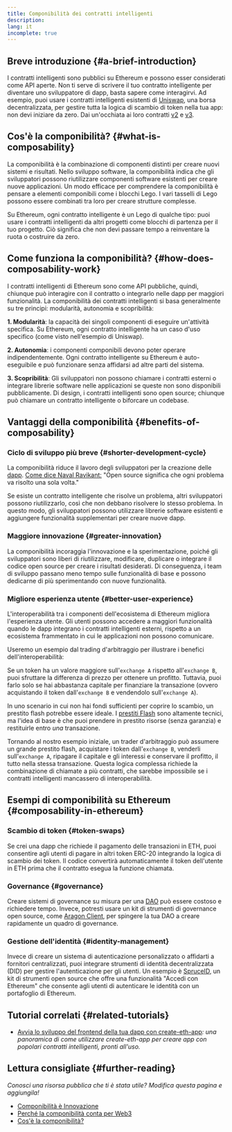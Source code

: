 ```yaml
---
title: Componibilità dei contratti intelligenti
description:
lang: it
incomplete: true
---
```


## Breve introduzione {#a-brief-introduction}

I contratti intelligenti sono pubblici su Ethereum e possono esser considerati come API aperte. Non ti serve di scrivere il tuo contratto intelligente per diventare uno sviluppatore di dapp, basta sapere come interagirvi. Ad esempio, puoi usare i contratti intelligenti esistenti di [Uniswap](https://uniswap.exchange/swap), una borsa decentralizzata, per gestire tutta la logica di scambio di token nella tua app: non devi iniziare da zero. Dai un'occhiata ai loro contratti [v2](https://github.com/Uniswap/uniswap-v2-core/tree/master/contracts) e [v3](https://github.com/Uniswap/uniswap-v3-core/tree/main/contracts).

## Cos'è la componibilità? {#what-is-composability}

La componibilità è la combinazione di componenti distinti per creare nuovi sistemi e risultati. Nello sviluppo software, la componibilità indica che gli sviluppatori possono riutilizzare componenti software esistenti per creare nuove applicazioni. Un modo efficace per comprendere la componibilità è pensare a elementi componibili come i blocchi Lego. I vari tasselli di Lego possono essere combinati tra loro per creare strutture complesse.

Su Ethereum, ogni contratto intelligente è un Lego di qualche tipo: puoi usare i contratti intelligenti da altri progetti come blocchi di partenza per il tuo progetto. Ciò significa che non devi passare tempo a reinventare la ruota o costruire da zero.

## Come funziona la componibilità? {#how-does-composability-work}

I contratti intelligenti di Ethereum sono come API pubbliche, quindi, chiunque può interagire con il contratto o integrarlo nelle dapp per maggiori funzionalità. La componibilità dei contratti intelligenti si basa generalmente su tre principi: modularità, autonomia e scopribilità:

**1. Modularità**: la capacità dei singoli componenti di eseguire un'attività specifica. Su Ethereum, ogni contratto intelligente ha un caso d'uso specifico (come visto nell'esempio di Uniswap).

**2. Autonomia**: i componenti componibili devono poter operare indipendentemente. Ogni contratto intelligente su Ethereum è auto-eseguibile e può funzionare senza affidarsi ad altre parti del sistema.

**3. Scopribilità**: Gli sviluppatori non possono chiamare i contratti esterni o integrare librerie software nelle applicazioni se queste non sono disponibili pubblicamente. Di design, i contratti intelligenti sono open source; chiunque può chiamare un contratto intelligente o biforcare un codebase.

## Vantaggi della componibilità {#benefits-of-composability}

### Ciclo di sviluppo più breve {#shorter-development-cycle}

La componibilità riduce il lavoro degli sviluppatori per la creazione delle [dapp](/dapps/#what-are-dapps). [Come dice Naval Ravikant:](https://x.com/naval/status/1444366754650656770) "Open source significa che ogni problema va risolto una sola volta."

Se esiste un contratto intelligente che risolve un problema, altri sviluppatori possono riutilizzarlo, così che non debbano risolvere lo stesso problema. In questo modo, gli sviluppatori possono utilizzare librerie software esistenti e aggiungere funzionalità supplementari per creare nuove dapp.

### Maggiore innovazione {#greater-innovation}

La componibilità incoraggia l'innovazione e la sperimentazione, poiché gli sviluppatori sono liberi di riutilizzare, modificare, duplicare o integrare il codice open source per creare i risultati desiderati. Di conseguenza, i team di sviluppo passano meno tempo sulle funzionalità di base e possono dedicarne di più sperimentando con nuove funzionalità.

### Migliore esperienza utente {#better-user-experience}

L'interoperabilità tra i componenti dell'ecosistema di Ethereum migliora l'esperienza utente. Gli utenti possono accedere a maggiori funzionalità quando le dapp integrano i contratti intelligenti esterni, rispetto a un ecosistema frammentato in cui le applicazioni non possono comunicare.

Useremo un esempio dal trading d'arbitraggio per illustrare i benefici dell'interoperabilità:

Se un token ha un valore maggiore sull'`exchange A` rispetto all'`exchange B`, puoi sfruttare la differenza di prezzo per ottenere un profitto. Tuttavia, puoi farlo solo se hai abbastanza capitale per finanziare la transazione (ovvero acquistando il token dall'`exchange B` e vendendolo sull'`exchange A`).

In uno scenario in cui non hai fondi sufficienti per coprire lo scambio, un prestito flash potrebbe essere ideale. I [prestiti Flash](/defi/#flash-loans) sono altamente tecnici, ma l'idea di base è che puoi prendere in prestito risorse (senza garanzia) e restituirle entro _una_ transazione.

Tornando al nostro esempio iniziale, un trader d'arbitraggio può assumere un grande prestito flash, acquistare i token dall'`exchange B`, venderli sull'`exchange A`, ripagare il capitale e gli interessi e conservare il profitto, il tutto nella stessa transazione. Questa logica complessa richiede la combinazione di chiamate a più contratti, che sarebbe impossibile se i contratti intelligenti mancassero di interoperabilità.

## Esempi di componibilità su Ethereum {#composability-in-ethereum}

### Scambio di token {#token-swaps}

Se crei una dapp che richiede il pagamento delle transazioni in ETH, puoi consentire agli utenti di pagare in altri token ERC-20 integrando la logica di scambio dei token. Il codice convertirà automaticamente il token dell'utente in ETH prima che il contratto esegua la funzione chiamata.

### Governance {#governance}

Creare sistemi di governance su misura per una [DAO](/dao/) può essere costoso e richiedere tempo. Invece, potresti usare un kit di strumenti di governance open source, come [Aragon Client](https://client.aragon.org/), per spingere la tua DAO a creare rapidamente un quadro di governance.

### Gestione dell'identità {#identity-management}

Invece di creare un sistema di autenticazione personalizzato o affidarti a fornitori centralizzati, puoi integrare strumenti di identità decentralizzata (DID) per gestire l'autenticazione per gli utenti. Un esempio è [SpruceID](https://www.spruceid.com/), un kit di strumenti open source che offre una funzionalità "Accedi con Ethereum" che consente agli utenti di autenticare le identità con un portafoglio di Ethereum.

## Tutorial correlati {#related-tutorials}

- [Avvia lo sviluppo del frontend della tua dapp con create-eth-app](/developers/tutorials/kickstart-your-dapp-frontend-development-with-create-eth-app/)_: una panoramica di come utilizzare create-eth-app per creare app con popolari contratti intelligenti, pronti all'uso._

## Lettura consigliate {#further-reading}

_Conosci una risorsa pubblica che ti è stata utile? Modifica questa pagina e aggiungila!_

- [Componibilità è Innovazione](https://future.a16z.com/how-composability-unlocks-crypto-and-everything-else/)
- [Perché la componibilità conta per Web3](https://hackernoon.com/why-composability-matters-for-web3)
- [Cos'è la componibilità?](https://blog.aragon.org/what-is-composability/#:~:text=Aragon,connect%20to%20every%20other%20piece.)
